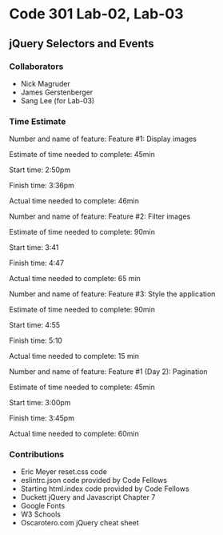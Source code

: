 # Code 301 Lab-02, Lab-03
## jQuery Selectors and Events

### Collaborators
* Nick Magruder
* James Gerstenberger
* Sang Lee (for Lab-03)

### Time Estimate
Number and name of feature: Feature #1: Display images

Estimate of time needed to complete: 45min

Start time: 2:50pm

Finish time: 3:36pm

Actual time needed to complete: 46min


Number and name of feature: Feature #2: Filter images

Estimate of time needed to complete: 90min

Start time: 3:41

Finish time: 4:47

Actual time needed to complete: 65 min

Number and name of feature: Feature #3: Style the application

Estimate of time needed to complete: 90min

Start time: 4:55

Finish time: 5:10

Actual time needed to complete: 15 min

Number and name of feature: Feature #1 (Day 2): Pagination

Estimate of time needed to complete: 45min

Start time: 3:00pm

Finish time: 3:45pm

Actual time needed to complete: 60min


### Contributions
* Eric Meyer reset.css code
* eslintrc.json code provided by Code Fellows
* Starting html.index code provided by Code Fellows
* Duckett jQuery and Javascript Chapter 7
* Google Fonts
* W3 Schools
* Oscarotero.com jQuery cheat sheet